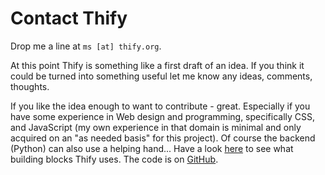 Contact Thify
=============

Drop me a line at `ms [at] thify.org`. 

At this point Thify is something like a first draft of an idea. If you think it could be turned into something useful let me know any ideas, comments, thoughts. 

If you like the idea enough to want to contribute - great. Especially if you have some experience in Web design and programming, specifically CSS, and JavaScript (my own experience in that domain is minimal and only acquired on an "as needed basis" for this project). Of course the backend (Python) can also use a helping hand... Have a look [here](thify-how#thify-how-technology) to see what building blocks Thify uses. The code is on [GitHub](https://github.com/ms8r/alyosha).
